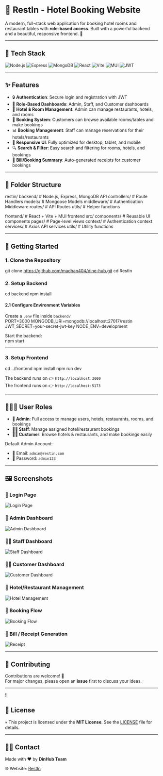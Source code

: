 # 🏨 RestIn - Hotel Booking Website  

A modern, full-stack web application for booking hotel rooms and restaurant tables with **role-based access**. Built with a powerful backend and a beautiful, responsive frontend. 🚀  

---

## 🚦 Tech Stack  

<p align="left">
  <img src="https://img.shields.io/badge/Node.js-339933?logo=node.js&logoColor=white" alt="Node.js"/>
  <img src="https://img.shields.io/badge/Express-000000?logo=express&logoColor=white" alt="Express"/>
  <img src="https://img.shields.io/badge/MongoDB-47A248?logo=mongodb&logoColor=white" alt="MongoDB"/>
  <img src="https://img.shields.io/badge/React-61DAFB?logo=react&logoColor=black" alt="React"/>
  <img src="https://img.shields.io/badge/Vite-646CFF?logo=vite&logoColor=white" alt="Vite"/>
  <img src="https://img.shields.io/badge/MUI-007FFF?logo=mui&logoColor=white" alt="MUI"/>
  <img src="https://img.shields.io/badge/JWT-black?logo=jsonwebtokens&logoColor=white" alt="JWT"/>
</p>  

---

## ✨ Features  

- 🔒 **Authentication**: Secure login and registration with JWT  
- 👥 **Role-Based Dashboards**: Admin, Staff, and Customer dashboards  
- 🏨 **Hotel & Room Management**: Admin can manage restaurants, hotels, and rooms  
- 📅 **Booking System**: Customers can browse available rooms/tables and make bookings  
- 📊 **Booking Management**: Staff can manage reservations for their hotels/restaurants  
- 📱 **Responsive UI**: Fully optimized for desktop, tablet, and mobile  
- 🔍 **Search & Filter**: Easy search and filtering for rooms, hotels, and bookings  
- 🧾 **Bill/Booking Summary**: Auto-generated receipts for customer bookings  

---

## 📂 Folder Structure  

restin/
backend/ # Node.js, Express, MongoDB API
controllers/ # Route Handlers
models/ # Mongoose Models
middleware/ # Authentication Middleware
routes/ # API Routes
utils/ # Helper functions

frontend/ # React + Vite + MUI frontend
src/
components/ # Reusable UI components
pages/ # Page-level views
context/ # Authentication context
services/ # Axios API services
utils/ # Utility functions


---

## 🚀 Getting Started  

### 1. Clone the Repository  
git clone https://github.com/madhan404/dine-hub.git
cd RestIn

### 2. Setup Backend  
cd backend
npm install

#### 2.1 Configure Environment Variables  
Create a `.env` file inside `backend/`  
PORT=3000
MONGODB_URI=mongodb://localhost:27017/restin
JWT_SECRET=your-secret-jwt-key
NODE_ENV=development

Start the backend:  
npm start


---

### 3. Setup Frontend  
cd ../frontend
npm install
npm run dev


The backend runs on 👉 `http://localhost:3000`  
The frontend runs on 👉 `http://localhost:5173`  

---

## 🧑‍🤝‍🧑 User Roles  

- **👑 Admin**: Full access to manage users, hotels, restaurants, rooms, and bookings  
- **👨‍🍳 Staff**: Manage assigned hotel/restaurant bookings  
- **🧑‍🎓 Customer**: Browse hotels & restaurants, and make bookings easily  

Default Admin Account:  
- 📧 Email: `admin@restin.com`  
- 🔑 Password: `admin123`  

---

## 🖼️ Screenshots  

### 🔐 Login Page  
![Login Page](frontend/public/readme-assets/login.png)  

### 👑 Admin Dashboard  
![Admin Dashboard](frontend/public/readme-assets/admin.png)  

### 👨‍🍳 Staff Dashboard  
![Staff Dashboard](frontend/public/readme-assets/staff.png)  

### 🧑‍🎓 Customer Dashboard  
![Customer Dashboard](frontend/public/readme-assets/customer.png)  

### 🏨 Hotel/Restaurant Management  
![Hotel Management](frontend/public/readme-assets/hotel-management.png)  

### 📅 Booking Flow  
![Booking Flow](frontend/public/readme-assets/booking.png)  

### 🧾 Bill / Receipt Generation  
![Receipt](frontend/public/readme-assets/receipt.png)  

---

## 🤝 Contributing  

Contributions are welcome! 🎉  
For major changes, please open an **issue** first to discuss your ideas.  

---
‼️
## 📄 License  
💀
This project is licensed under the **MIT License**. See the [LICENSE](LICENSE) file for details.  

---

## 🙋‍♂️ Contact  

Made with ❤️ by **DinHub Team**  

🌐 Website: [RestIn](https://restin-app.netlify.app)
